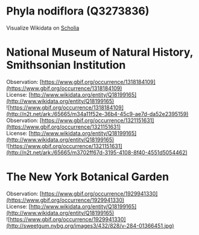 
Phyla nodiflora (Q3273836)
==========================
  
Visualize Wikidata on [Scholia](https://scholia.toolforge.org/taxon/Q3273836)
# National Museum of Natural History, Smithsonian Institution
  
Observation: [https://www.gbif.org/occurrence/1318184109](https://www.gbif.org/occurrence/1318184109)  
License: [http://www.wikidata.org/entity/Q18199165](http://www.wikidata.org/entity/Q18199165)  
![https://www.gbif.org/occurrence/1318184109](http://n2t.net/ark:/65665/m34a11f52e-36b4-45c9-ae7d-da52e2395159)  
Observation: [https://www.gbif.org/occurrence/1321151631](https://www.gbif.org/occurrence/1321151631)  
License: [http://www.wikidata.org/entity/Q18199165](http://www.wikidata.org/entity/Q18199165)  
![https://www.gbif.org/occurrence/1321151631](http://n2t.net/ark:/65665/m3702ff67d-3195-4108-8f40-4551d5054462)
# The New York Botanical Garden
  
Observation: [https://www.gbif.org/occurrence/1929941330](https://www.gbif.org/occurrence/1929941330)  
License: [http://www.wikidata.org/entity/Q18199165](http://www.wikidata.org/entity/Q18199165)  
![https://www.gbif.org/occurrence/1929941330](http://sweetgum.nybg.org/images3/432/828/v-284-01366451.jpg)